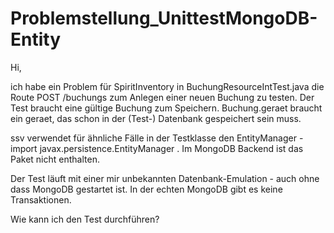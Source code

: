 Problemstellung_UnittestMongoDB-Entity
======================================

Hi,

ich habe ein Problem für SpiritInventory in BuchungResourceIntTest.java die Route POST /buchungs zum Anlegen einer neuen Buchung zu testen.
Der Test braucht eine gültige Buchung zum Speichern. Buchung.geraet braucht ein geraet, das schon in der (Test-) Datenbank gespeichert sein muss.

ssv verwendet für ähnliche Fälle in der Testklasse den EntityManager - import javax.persistence.EntityManager . Im MongoDB Backend ist das Paket nicht enthalten.

Der Test läuft mit einer mir unbekannten Datenbank-Emulation - auch ohne dass MongoDB gestartet ist. In der echten MongoDB gibt es keine Transaktionen.

Wie kann ich den Test durchführen?